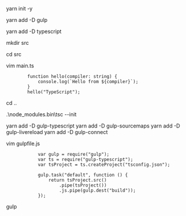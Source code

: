 yarn init -y

yarn add -D gulp

yarn add -D typescript

mkdir src

cd src 

vim main.ts



            function hello(compiler: string) {
                console.log(`Hello from ${compiler}`);
            }
            hello("TypeScript"); 


cd ..

.\node_modules\.bin\tsc --init




yarn add -D gulp-typescript
yarn add -D gulp-sourcemaps
yarn add -D gulp-livereload
yarn add -D gulp-connect

vim gulpfile.js

                var gulp = require("gulp");
                var ts = require("gulp-typescript");
                var tsProject = ts.createProject("tsconfig.json");

                gulp.task("default", function () {
                    return tsProject.src()
                        .pipe(tsProject())
                        .js.pipe(gulp.dest("build"));
                });

gulp





<!-- 调试 -->